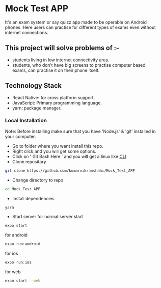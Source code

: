 # Mock Test APP
It's an exam system or say quizz app made to be operable on Android phones. Here users can practise for different types of exams even without internet connections.

## This project will solve problems of :-
* students living in low internet connectivity area.
* students, who don't have big screens to practise computer based exams, can practise it on their phone itself.

## Technology Stack
* React Native: for cross platform support.
* JavaScript: Primary programming language.
* yarn: package manager.

### Local Installation
Note: Before installing make sure that you have 'Node.js' & 'git' installed in your computer.
* Go to folder where you want install this repo.
* Right click and you will get some options.
* Click on ' Git Bash Here ' and you will get a linux like [CLI](https://en.wikipedia.org/wiki/Command-line_interface).
* Clone repositary

```bash
git clone https://github.com/kumarvikramshahi/Mock_Test_APP
```
* Change directory to repo

```bash
cd Mock_Test_APP
```
* Install dependencies

```bash
yarn
```
* Start server
for normal server start
```bash
expo start
```

for android
```bash
expo run:android
```

for ios
```bash
expo run:ios
```

for web
```bash
expo start --web
```
